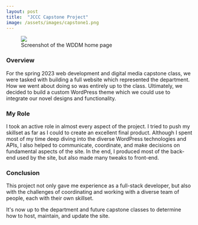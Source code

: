 ```yaml
---
layout: post
title:  "JCCC Capstone Project"
image: /assets/images/capstone1.png
---
```


<figure><img src="{{ page.image | relative_url }}"><figcaption>Screenshot of the WDDM home page</figcaption></figure>

### Overview

For the spring 2023 web development and digital media capstone class, we were tasked with building a full website which represented the
department. How we went about doing so was entirely up to the class. Ultimately, we decided to build a custom WordPress theme which we could
use to integrate our novel designs and functionality.

### My Role

I took an active role in almost every aspect of the project. I tried to push my skillset as far as I could to create an excellent final product.
Although I spent most of my time deep diving into the diverse WordPress technologies and APIs, I also helped to communicate, coordinate, and make decisions on fundamental aspects of the site. In the end, I produced most of the back-end used by the site, but also made many tweaks to front-end.

### Conclusion

This project not only gave me experience as a full-stack developer, but also with the challenges of coordinating and working with a diverse team of people, each with their own skillset. 

It's now up to the department and future capstone classes to determine how to host, maintain, and update the site.